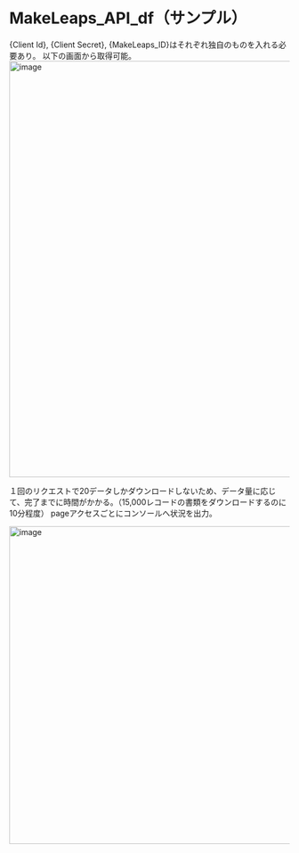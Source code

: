 # MakeLeaps_API_df（サンプル）

{Client Id}, {Client Secret}, {MakeLeaps_ID}はそれぞれ独自のものを入れる必要あり。
以下の画面から取得可能。
<img width="748" alt="image" src="https://user-images.githubusercontent.com/13245856/111249605-4ef2b780-864f-11eb-8dc3-536ac3d461b7.png">

１回のリクエストで20データしかダウンロードしないため、データ量に応じて、完了までに時間がかかる。（15,000レコードの書類をダウンロードするのに10分程度）
pageアクセスごとにコンソールへ状況を出力。

<img width="571" alt="image" src="https://user-images.githubusercontent.com/13245856/111249914-caecff80-864f-11eb-9b66-466ca78c89dd.png">

